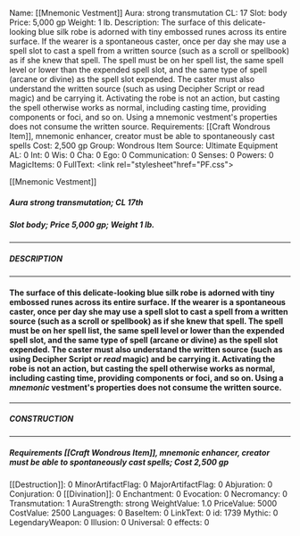 Name: [[Mnemonic Vestment]]
Aura: strong transmutation
CL: 17
Slot: body
Price: 5,000 gp
Weight: 1 lb.
Description: The surface of this delicate-looking blue silk robe is adorned with tiny embossed runes across its entire surface. If the wearer is a spontaneous caster, once per day she may use a spell slot to cast a spell from a written source (such as a scroll or spellbook) as if she knew that spell. The spell must be on her spell list, the same spell level or lower than the expended spell slot, and the same type of spell (arcane or divine) as the spell slot expended. The caster must also understand the written source (such as using Decipher Script or read magic) and be carrying it. Activating the robe is not an action, but casting the spell otherwise works as normal, including casting time, providing components or foci, and so on. Using a mnemonic vestment's properties does not consume the written source.
Requirements: [[Craft Wondrous Item]], mnemonic enhancer, creator must be able to spontaneously cast spells
Cost: 2,500 gp
Group: Wondrous Item
Source: Ultimate Equipment
AL: 0
Int: 0
Wis: 0
Cha: 0
Ego: 0
Communication: 0
Senses: 0
Powers: 0
MagicItems: 0
FullText: <link rel="stylesheet"href="PF.css"><div class="heading"><p class="alignleft">[[Mnemonic Vestment]]</p><div style="clear: both;"></div></div><div><h5><b>Aura </b>strong transmutation; <b>CL </b>17th</h5><h5><b>Slot </b>body; <b>Price </b>5,000 gp; <b>Weight </b>1 lb.</h5></div><hr/><div><h5><b>DESCRIPTION</b></h5></div><hr/><div><h4><p>The surface of this delicate-looking blue silk robe is adorned with tiny embossed runes across its entire surface. If the wearer is a spontaneous caster, once per day she may use a spell slot to cast a spell from a written source (such as a scroll or spellbook) as if she knew that spell. The spell must be on her spell list, the same spell level or lower than the expended spell slot, and the same type of spell (arcane or divine) as the spell slot expended. The caster must also understand the written source (such as using Decipher Script or <i>read</i> magic) and be carrying it. Activating the robe is not an action, but casting the spell otherwise works as normal, including casting time, providing components or foci, and so on. Using a <i>mnemonic</i> vestment's properties does not consume the written source.</p></h4></div><hr/><div><h5><b>CONSTRUCTION</b></h5></div><hr/><div><h5><b>Requirements </b>[[Craft Wondrous Item]], <i>mnemonic enhancer</i>, creator must be able to spontaneously cast spells; <b>Cost </b>2,500 gp</h5></div>
[[Destruction]]: 0
MinorArtifactFlag: 0
MajorArtifactFlag: 0
Abjuration: 0
Conjuration: 0
[[Divination]]: 0
Enchantment: 0
Evocation: 0
Necromancy: 0
Transmutation: 1
AuraStrength: strong
WeightValue: 1.0
PriceValue: 5000
CostValue: 2500
Languages: 0
BaseItem: 0
LinkText: 0
id: 1739
Mythic: 0
LegendaryWeapon: 0
Illusion: 0
Universal: 0
effects: 0
